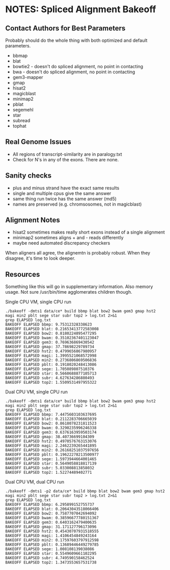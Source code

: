 NOTES: Spliced Alignment Bakeoff
================================

## Contact Authors for Best Parameters ##

Probably should do the whole thing with both optimized and default parameters.

- bbmap
- blat
- bowtie2 - doesn't do spliced alignment, no point in contacting
- bwa - doesn't do spliced alignment, no point in contacting
- gem3-mapper
- gmap
- hisat2
- magicblast
- minimap2
- pblat
- segemehl
- star
- subread
- tophat

## Real Genome Issues ##

- All regions of transcript-similarity are in paralogy.txt
- Check for N's in any of the exons. There are none.

## Sanity checks ##

- plus and minus strand have the exact same results
- single and multiple cpus give the same answer
- same thing run twice has the same answer (md5)
- names are preserved (e.g. chromsosomes, not in magicblast)

## Alignment Notes ##

- hisat2 sometimes makes really short exons instead of a single alignment
- minimap2 sometimes aligns + and - reads differently
- maybe need automated discrepancy checkers

When aligners all agree, the alignemtn is probably robust. When they disagree,
it's time to look deeper.


## Resources ##

Something like this will go in supplementary information. Also memory usage.
Not sure /usr/bin/time agglomerates children though.

Single CPU VM, single CPU run

```
./bakeoff -dmts1 data/ce* build bbmp blat bow2 bwam gem3 gmap hst2 magi min2 pblt sege star subr top2 > log.txt 2>&1
grep ELAPSED log.txt
BAKEOFF ELAPSED bbmp: 9.75312328338623
BAKEOFF ELAPSED blat: 0.21653413772583008
BAKEOFF ELAPSED bow2: 0.8180224895477295
BAKEOFF ELAPSED bwam: 0.35102367401123047
BAKEOFF ELAPSED gem3: 0.769636869430542
BAKEOFF ELAPSED gmap: 37.78698229789734
BAKEOFF ELAPSED hst2: 0.4799656867980957
BAKEOFF ELAPSED magi: 1.3995521068572998
BAKEOFF ELAPSED min2: 0.2736806869506836
BAKEOFF ELAPSED pblt: 0.1918020248413086
BAKEOFF ELAPSED sege: 1.705089807510376
BAKEOFF ELAPSED star: 0.5660688877105713
BAKEOFF ELAPSED subr: 4.627634286880493
BAKEOFF ELAPSED top2: 1.5509531497955322
```

Dual CPU VM, single CPU run

```
./bakeoff -dmts1 data/ce* build bbmp blat bow2 bwam gem3 gmap hst2 magi min2 pblt sege star subr top2 > log.txt 2>&1
grep ELAPSED log.txt
BAKEOFF ELAPSED bbmp: 7.4475603103637695
BAKEOFF ELAPSED blat: 0.2112283706665039
BAKEOFF ELAPSED bow2: 0.8618078231811523
BAKEOFF ELAPSED bwam: 0.3290235996246338
BAKEOFF ELAPSED gem3: 0.6376163959503174
BAKEOFF ELAPSED gmap: 38.40736699104309
BAKEOFF ELAPSED hst2: 0.4970576763153076
BAKEOFF ELAPSED magi: 2.2462239265441895
BAKEOFF ELAPSED min2: 0.26168251037597656
BAKEOFF ELAPSED pblt: 0.19622278213500977
BAKEOFF ELAPSED sege: 1.5973944664001465
BAKEOFF ELAPSED star: 0.5649058818817139
BAKEOFF ELAPSED subr: 5.033008813858032
BAKEOFF ELAPSED top2: 1.52274489402771
```


Dual CPU VM, dual CPU run

```
./bakeoff -dmts1 -p2 data/ce* build bbmp blat bow2 bwam gem3 gmap hst2 magi min2 pblt sege star subr top2 > log.txt 2>&1
grep ELAPSED log.txt
BAKEOFF ELAPSED bbmp: 6.295899152755737
BAKEOFF ELAPSED blat: 0.20643043518066406
BAKEOFF ELAPSED bow2: 0.7587707042694092
BAKEOFF ELAPSED bwam: 0.38596677780151367
BAKEOFF ELAPSED gem3: 0.6403162479400635
BAKEOFF ELAPSED gmap: 31.171127796173096
BAKEOFF ELAPSED hst2: 0.45430707931518555
BAKEOFF ELAPSED magi: 1.4106454849243164
BAKEOFF ELAPSED min2: 0.17597603797912598
BAKEOFF ELAPSED pblt: 0.13689446449279785
BAKEOFF ELAPSED sege: 1.008108139038086
BAKEOFF ELAPSED star: 0.5549609661102295
BAKEOFF ELAPSED subr: 4.749590158462524
BAKEOFF ELAPSED top2: 1.3473553657531738
```
